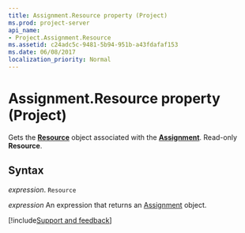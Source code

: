 ```yaml
---
title: Assignment.Resource property (Project)
ms.prod: project-server
api_name:
- Project.Assignment.Resource
ms.assetid: c24adc5c-9481-5b94-951b-a43fdafaf153
ms.date: 06/08/2017
localization_priority: Normal
---
```



# Assignment.Resource property (Project)

Gets the  **[Resource](Project.Resource.md)** object associated with the **[Assignment](Project.Assignment.md)**. Read-only **Resource**.


## Syntax

_expression_. `Resource`

 _expression_ An expression that returns an [Assignment](./Project.Assignment.md) object.

[!include[Support and feedback](~/includes/feedback-boilerplate.md)]